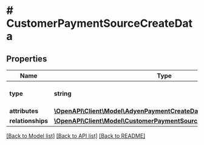 # # CustomerPaymentSourceCreateData

## Properties

Name | Type | Description | Notes
------------ | ------------- | ------------- | -------------
**type** | **string** | The resource&#39;s type |
**attributes** | [**\OpenAPI\Client\Model\AdyenPaymentCreateDataAttributes**](AdyenPaymentCreateDataAttributes.md) |  |
**relationships** | [**\OpenAPI\Client\Model\CustomerPaymentSourceCreateDataRelationships**](CustomerPaymentSourceCreateDataRelationships.md) |  | [optional]

[[Back to Model list]](../../README.md#models) [[Back to API list]](../../README.md#endpoints) [[Back to README]](../../README.md)
